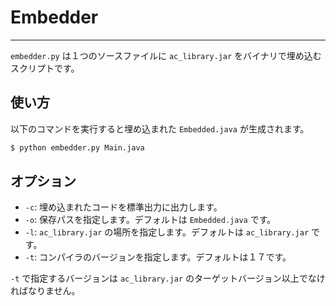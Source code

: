 # Embedder
---

`embedder.py` は１つのソースファイルに `ac_library.jar` をバイナリで埋め込むスクリプトです。

## 使い方
以下のコマンドを実行すると埋め込まれた `Embedded.java` が生成されます。

```bash
$ python embedder.py Main.java
```

## オプション
- `-c`: 埋め込まれたコードを標準出力に出力します。
- `-o`: 保存パスを指定します。デフォルトは `Embedded.java` です。
- `-l`: `ac_library.jar` の場所を指定します。デフォルトは `ac_library.jar` です。 
- `-t`: コンパイラのバージョンを指定します。デフォルトは１７です。

`-t` で指定するバージョンは `ac_library.jar` のターゲットバージョン以上でなければなりません。